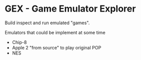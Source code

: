 # GEX - Game Emulator Explorer

Build inspect and run emulated "games".

Emulators that could be implement at some time

- Chip-8
- Apple 2 "from source" to play original POP
- NES
